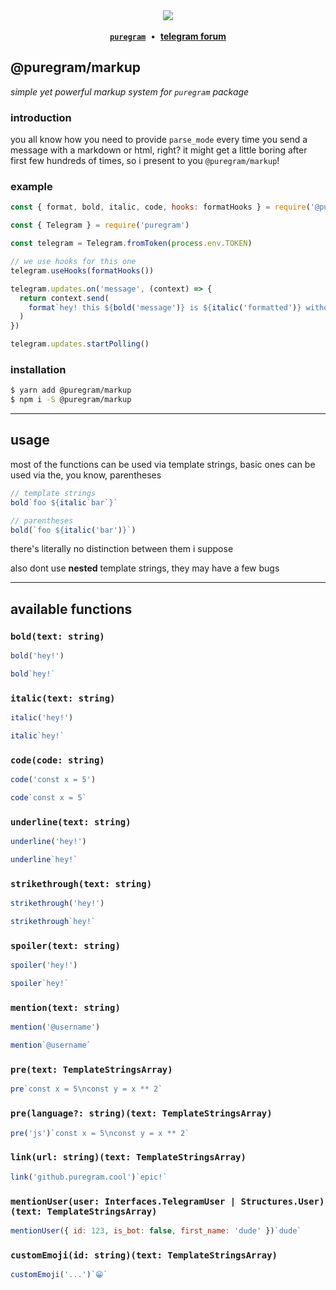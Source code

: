 <div align='center'>
  <img src='https://i.imgur.com/ZzjmE8i.png' />
</div>

<br />

<div align='center'>
  <a href='https://github.com/nitreojs/puregram'><b><code>puregram</code></b></a>
  <span>&nbsp;•&nbsp;</span>
  <a href='https://t.me/pureforum'><b>telegram forum</b></a>
</div>

## @puregram/markup

_simple yet powerful markup system for `puregram` package_

### introduction

you all know how you need to provide `parse_mode` every time you
send a message with a markdown or html, right? it might get a
little boring after first few hundreds of times, so i present
to you `@puregram/markup`!

### example

```js
const { format, bold, italic, code, hooks: formatHooks } = require('@puregram/markup')

const { Telegram } = require('puregram')

const telegram = Telegram.fromToken(process.env.TOKEN)

// we use hooks for this one
telegram.useHooks(formatHooks())

telegram.updates.on('message', (context) => {
  return context.send(
    format`hey! this ${bold('message')} is ${italic('formatted')} without ${code('parse_mode')}!`
  )
})

telegram.updates.startPolling()
```

### installation

```sh
$ yarn add @puregram/markup
$ npm i -S @puregram/markup
```

---

## usage

most of the functions can be used via template strings, basic ones
can be used via the, you know, parentheses

```js
// template strings
bold`foo ${italic`bar`}`

// parentheses
bold(`foo ${italic('bar')}`)
```

there's literally no distinction between them i suppose

also dont use **nested** template strings, they may have a few bugs

---

## available functions

### `bold(text: string)`

```js
bold('hey!')
```

```js
bold`hey!`
```

### `italic(text: string)`

```js
italic('hey!')
```

```js
italic`hey!`
```

### `code(code: string)`

```js
code('const x = 5')
```

```js
code`const x = 5`
```

### `underline(text: string)`

```js
underline('hey!')
```

```js
underline`hey!`
```

### `strikethrough(text: string)`

```js
strikethrough('hey!')
```

```js
strikethrough`hey!`
```

### `spoiler(text: string)`

```js
spoiler('hey!')
```

```js
spoiler`hey!`
```

### `mention(text: string)`

```js
mention('@username')
```

```js
mention`@username`
```

### `pre(text: TemplateStringsArray)`

```js
pre`const x = 5\nconst y = x ** 2`
```

### `pre(language?: string)(text: TemplateStringsArray)`

```js
pre('js')`const x = 5\nconst y = x ** 2`
```

### `link(url: string)(text: TemplateStringsArray)`

```js
link('github.puregram.cool')`epic!`
```

### `mentionUser(user: Interfaces.TelegramUser | Structures.User)(text: TemplateStringsArray)`

```js
mentionUser({ id: 123, is_bot: false, first_name: 'dude' })`dude`
```

### `customEmoji(id: string)(text: TemplateStringsArray)`

```js
customEmoji('...')`😁`
```
